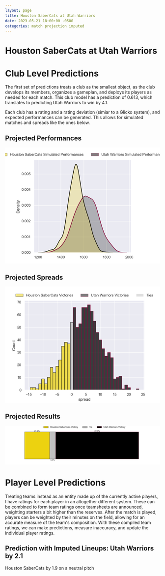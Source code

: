 ```yaml
---  
layout: page  
title: Houston SaberCats at Utah Warriors  
date: 2023-05-21 18:00:00 -0500  
categories: match projection imputed  
---
```

# Houston SaberCats at Utah Warriors

# Club Level Predictions


The first set of predictions treats a club as the smallest object, as the club develops its members, organizes a gameplan, and deploys its players as needed for each match. This club model has a prediction of 0.613, which translates to predicting Utah Warriors to win by 4.1.

Each club has a rating and a rating deviation (simiar to a Glicko system), and expected performances can be generated. This allows for simulated matches and spreads like the ones below.
## Projected Performances


![Projected Performances](plots/performances_2023-05-21-UtahWarriors-HoustonSaberCats.png)
## Projected Spreads


![Projected Spreads](plots/spreads_2023-05-21-UtahWarriors-HoustonSaberCats.png)
## Projected Results


![Projected Results](plots/resultbar_2023-05-21-UtahWarriors-HoustonSaberCats.png)
# Player Level Predictions


Treating teams instead as an entity made up of the currently active players, I have ratings for each player in an altogether different system. These can be combined to form team ratings once teamsheets are announced, weighting starters a bit higher than the reserves. After the match is played, players can be weighted by their minutes on the field, allowing for an accurate measure of the team's composition. With these compiled team ratings, we can make predictions, measure inaccuracy, and update the individual player ratings.
## Prediction with Imputed Lineups: Utah Warriors by 2.1


Houston SaberCats by 1.9 on a neutral pitch

